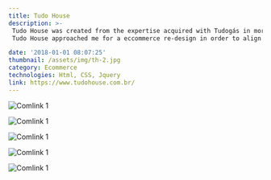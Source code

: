 ```yaml
---
title: Tudo House
description: >-
 Tudo House was created from the expertise acquired with Tudogás in more than 20 years, from the growth of the bathroom and kitchen area in the concept of living well and with more style.<br>
 Tudo House approached me for a eccommerce re-design in order to align their digital presence.

date: '2018-01-01 08:07:25'
thumbnail: /assets/img/th-2.jpg
category: Ecommerce
technologies: Html, CSS, Jquery
link: https://www.tudohouse.com.br/
---
```


![Comlink 1](/assets/img/th-2.jpg "Comlink 1")
<br/>

![Comlink 1](/assets/img/th-3.jpg "Comlink 1")
<br/>

![Comlink 1](/assets/img/th-4.jpg "Comlink 1")
<br/>

![Comlink 1](/assets/img/th-1.jpg "Comlink 1")
<br/>

![Comlink 1](/assets/img/th-5.jpg "Comlink 1")
<br/>


